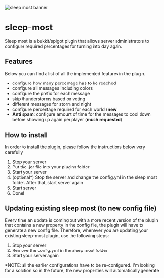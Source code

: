 ![sleep most banner](https://www.spigotmc.org/attachments/sleepmost-jpg.369756/)

# sleep-most

Sleep most is a bukkit/spigot plugin that allows server administrators to configure required
percentages for turning into day again.

## Features

Below you can find a list of all the implemented features in the plugin.

- configure how many percentage has to be reached
- configure all messages including colors
- configure the prefix for each message
- skip thunderstorms based on voting
- different messages for storm and night
- configure percentage required for each world (**new**)
-   **Anti spam**: configure amount of time for the messages to cool down before showing up again per player (**much requested**)

## How to install

In order to install the plugin, please follow the instructions below very carefully.

 1. Stop your server
 2. Put the .jar file into your plugins folder
 3. Start your server
 4. (optional*) Stop the server and change the config.yml in the sleep most folder. After that, start server again
 5. Start server
 6. Done!

## Updating existing sleep most (to new config file)

Every time an update is coming out with a more recent version of the plugin that contains a new property in the config file, the plugin will have to generate a new config file. Therefore, whenever you are updating your existing sleep-most plugin, use the following steps:

 1. Stop your server
 2. Remove the config.yml in the sleep most folder
 3. Start your server again

*NOTE: all the earlier configurations have to be re-configured. I'm looking for a solution so in the future, the new properties will automatically generate
